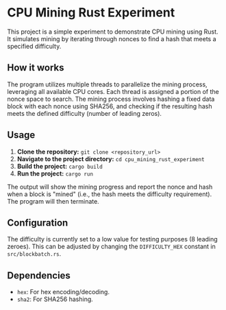 # CPU Mining Rust Experiment

This project is a simple experiment to demonstrate CPU mining using Rust.  It simulates mining by iterating through nonces to find a hash that meets a specified difficulty.

## How it works

The program utilizes multiple threads to parallelize the mining process, leveraging all available CPU cores. Each thread is assigned a portion of the nonce space to search.  The mining process involves hashing a fixed data block with each nonce using SHA256, and checking if the resulting hash meets the defined difficulty (number of leading zeros).

## Usage

1. **Clone the repository:** `git clone <repository_url>`
2. **Navigate to the project directory:** `cd cpu_mining_rust_experiment`
3. **Build the project:** `cargo build`
4. **Run the project:** `cargo run`

The output will show the mining progress and report the nonce and hash when a block is "mined" (i.e., the hash meets the difficulty requirement).  The program will then terminate.

## Configuration

The difficulty is currently set to a low value for testing purposes (8 leading zeroes).  This can be adjusted by changing the `DIFFICULTY_HEX` constant in `src/blockbatch.rs`.

## Dependencies

- `hex`: For hex encoding/decoding.
- `sha2`: For SHA256 hashing.

